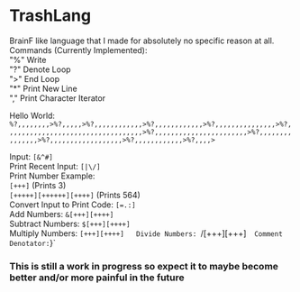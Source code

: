 # TrashLang
BrainF like language that I made for absolutely no specific reason at all.  
Commands (Currently Implemented):  
"%" Write  
"?" Denote Loop   
">" End Loop  
"*" Print New Line  
"," Print Character Iterator

Hello World: `%?,,,,,,,,>%?,,,,,>%?,,,,,,,,,,,,>%?,,,,,,,,,,,,>%?,,,,,,,,,,,,,,,>%?,,,,,,,,,,,,,,,,,,,,,,,,,,,,,,,,,,>%?,,,,,,,,,,,,,,,,,,,,,,,>%?,,,,,,,,,,,,,,,>%?,,,,,,,,,,,,,,,,,,>%?,,,,,,,,,,,,>%?,,,,>`    

Input: `[&^#]`    
Print Recent Input: `[|\/]`  
Print Number Example:  
`[+++]` (Prints 3)  
`[+++++][++++++][++++]` (Prints 564)  
Convert Input to Print Code: `[=.:]`  
Add Numbers: `&[+++][++++]`  
Subtract Numbers: `$[+++][++++]`  
Multiply Numbers: `[+++][++++]  
Divide Numbers: `/[+++][+++]`  
Comment Denotator: `}`  
### This is still a work in progress so expect it to maybe become better and/or more painful in the future
